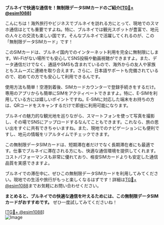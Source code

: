 **ブルネイで快適な通信を！無制限データSIMカードのご紹介[[TG💪+ @esim1088](https://t.me/s/esim1088)]**

こんにちは！海外旅行やビジネスでブルネイを訪れる方にとって、現地でのスマホ通信はとても重要ですよね。特に、ブルネイでは観光スポットが豊富で、地元の人々との交流も楽しい国です。そんなブルネイで活躍してくれるのが、この「無制限データSIMカード」です！

このSIMカードは、ブルネイ国内でのインターネット利用を完全に無制限にします。Wi-Fiがない場所でも安心してSNS投稿や動画視聴ができますよ。また、データ通信だけでなく、通話やSMSも含まれているので、海外からの友人や家族ともスムーズに連絡を取り合えます。さらに、日本語サポートも完備されているので、初めての方でも安心して利用できるんです。

使用方法も簡単！空港到着後、SIMカードカウンターで登録手続きをするだけ。専用のアプリからも簡単にSIMをアクティベートできますよ。特に、E-SIMを利用している方には嬉しいポイントですね。E-SIMに対応した端末をお持ちの方は、QRコードをスキャンするだけで即座に利用可能になります。

ブルネイの魅力的な観光地を巡りながら、スマートフォンを使って写真を撮影し、その場でSNSにアップロードするなんてこともできます。これなら、旅の思い出をすぐに共有できちゃいますね。また、現地でのナビゲーションにも便利ですし、地元の情報をリアルタイムでチェックできます。

この無制限データSIMカードは、短期滞在者だけでなく長期滞在者にも最適です。仕事でブルネイに滞在される方にも、快適な通信環境を提供してくれます。コストパフォーマンスも非常に優れており、格安SIMカードよりも安定した通信品質を実感できますよ。

ブルネイでの滞在中に、ぜひこの無制限データSIMカードを利用してみてください。現地での生活や旅行がもっと楽しくなるはずです！詳細は[TG💪+ @esim1088](https://t.me/s/esim1088)までお気軽にお問い合わせください。

**まとめると、ブルネイでの快適な通信を叶えるためには、この無制限データSIMカードがおすすめです。** ぜひ一度試してみてくださいね！

[[TG💪+ @esim1088](https://t.me/s/esim1088)]  
![Image](https://i.postimg.cc/Y0z9fWf4/image.png)